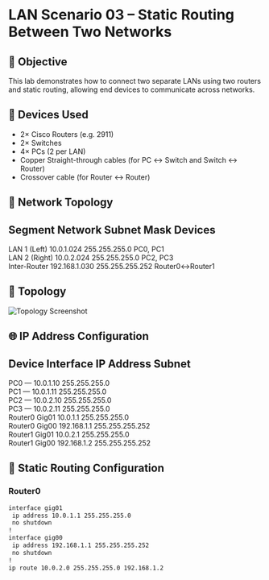 # LAN Scenario 03 – Static Routing Between Two Networks

## 🎯 Objective
This lab demonstrates how to connect two separate LANs using two routers and static routing, allowing end devices to communicate across networks.

## 🧱 Devices Used
- 2× Cisco Routers (e.g. 2911)
- 2× Switches
- 4× PCs (2 per LAN)
- Copper Straight-through cables (for PC ↔ Switch and Switch ↔ Router)
- Crossover cable (for Router ↔ Router)

## 🧠 Network Topology

 Segment          Network         Subnet Mask      Devices         
--------------------------------------------------------------------
 LAN 1 (Left)     10.0.1.024      255.255.255.0     PC0, PC1        
 LAN 2 (Right)    10.0.2.024      255.255.255.0     PC2, PC3        
 Inter-Router     192.168.1.030   255.255.255.252   Router0↔Router1 

## 📐 Topology

![Topology Screenshot](.topology.png)

## 🌐 IP Address Configuration

 Device      Interface        IP Address       Subnet           
------------------------------------------------------------------
 PC0         —                10.0.1.10        255.255.255.0    
 PC1         —                10.0.1.11        255.255.255.0    
 PC2         —                10.0.2.10        255.255.255.0    
 PC3         —                10.0.2.11        255.255.255.0    
 Router0     Gig01           10.0.1.1         255.255.255.0    
 Router0     Gig00           192.168.1.1      255.255.255.252  
 Router1     Gig01           10.0.2.1         255.255.255.0    
 Router1     Gig00           192.168.1.2      255.255.255.252  

## 🔧 Static Routing Configuration

### Router0
```bash
interface gig01
 ip address 10.0.1.1 255.255.255.0
 no shutdown
!
interface gig00
 ip address 192.168.1.1 255.255.255.252
 no shutdown
!
ip route 10.0.2.0 255.255.255.0 192.168.1.2
